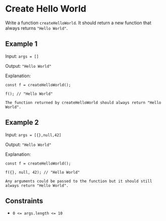 # Create Hello World

Write a function `createHelloWorld`. It should return a new function that always returns `"Hello World"`.

## Example 1

Input: `args = []`

Output: `"Hello World"`

Explanation:

`const f = createHelloWorld();`

`f(); // "Hello World"`

`The function returned by createHelloWorld should always return "Hello World".`

## Example 2

Input: `args = [{},null,42]`

Output: `"Hello World"`

Explanation:

`const f = createHelloWorld();`

`f({}, null, 42); // "Hello World"`

`Any arguments could be passed to the function but it should still always return "Hello World".`

## Constraints

- `0 <= args.length <= 10`
